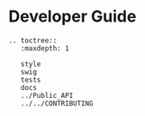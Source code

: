 Developer Guide
===============

```eval_rst
.. toctree::
   :maxdepth: 1

   style
   swig
   tests
   docs
   ../Public_API
   ../../CONTRIBUTING
```
